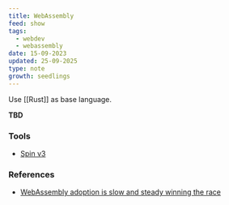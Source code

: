 ```yaml
---
title: WebAssembly
feed: show
tags:
  - webdev
  - webassembly
date: 15-09-2023
updated: 25-09-2025
type: note
growth: seedlings
---
```


Use [[Rust]] as base language.

**TBD**

### Tools

- [Spin v3](https://www.fermyon.com/blog/introducing-spin-v3)

### References

- [WebAssembly adoption is slow and steady winning the race](https://thenewstack.io/webassembly-adoption-is-slow-and-steady-winning-the-race/)
